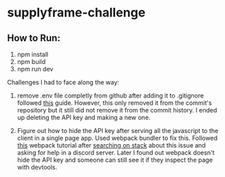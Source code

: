 # supplyframe-challenge

## How to Run:
1. npm install
2. npm build
3. npm run dev

Challenges I had to face along the way: 
1. remove .env file completly from github after adding it to .gitignore followed [this](https://daily-dev-tips.com/posts/removing-a-env-file-from-git-history/) guide. However, this only removed it from the commit's repository but it still did not remove it from the commit history. I ended up deleting the API key and making a new one.

2. Figure out how to hide the API key after serving all the javascript to the client in a single page app. Used webpack bundler to fix this. Followed [this](https://www.youtube.com/watch?v=IZGNcSuwBZs&ab_channel=TraversyMedia) webpack tutorial after [searching on stack](https://stackoverflow.com/questions/67555680/how-to-use-webpack-in-javascript-to-hide-api-key) about this issue and asking for help in a discord server. Later I found out webpack doesn't hide the API key and someone can still see it if they inspect the page with devtools. 
